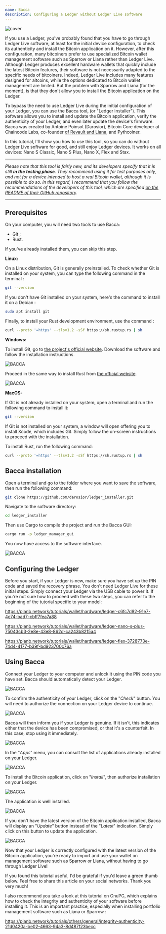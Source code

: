 ```yaml
---
name: Bacca
description: Configuring a Ledger without Ledger Live software
---
```

![cover](assets/cover.webp)

If you use a Ledger, you've probably found that you have to go through Ledger Live software, at least for the initial device configuration, to check its authenticity and install the Bitcoin application on it. However, after this configuration, many bitcoiners prefer to use specialized Bitcoin wallet management software such as Sparrow or Liana rather than Ledger Live. Although Ledger produces excellent hardware wallets that quickly include the latest Bitcoin features, their software is not necessarily adapted to the specific needs of bitcoiners. Indeed, Ledger Live includes many features designed for altcoins, while the options dedicated to Bitcoin wallet management are limited. But the problem with Sparrow and Liana (for the moment), is that they don't allow you to install the Bitcoin application on the Ledger.

To bypass the need to use Ledger Live during the initial configuration of your Ledger, you can use the Bacca tool, (or "Ledger Installer"). This software allows you to install and update the Bitcoin application, verify the authenticity of your Ledger, and even later update the device's firmware. Bacca was created by Antoine Poinsot (Darosior), Bitcoin Core developer at Chaincode Labs, co-founder [of Revault and Liana](https://wizardsardine.com/), and Pythcoiner.

In this tutorial, I'll show you how to use this tool, so you can do without Ledger Live software for good, and still enjoy Ledger devices. It works on all devices: Nano S Classic, Nano S Plus, Nano X, Flex and Stax.

---
*Please note that this tool is fairly new, and its developers specify that it is still **in the testing phase**. They recommend using it for test purposes only, and not for a device intended to host a real Bitcoin wallet, although it is possible to do so. In this regard, I recommend that you follow the recommendations of the developers of this tool, which are specified [on the README of their GitHub repository](https://github.com/darosior/ledger_installer).*

---
## Prerequisites

On your computer, you will need two tools to use Bacca:


- Git ;
- Rust.

If you've already installed them, you can skip this step.

**Linux:**

On a Linux distribution, Git is generally preinstalled. To check whether Git is installed on your system, you can type the following command in the terminal :

```bash
git --version
```

If you don't have Git installed on your system, here's the command to install it on a Debian :

```bash
sudo apt install git
```

Finally, to install your Rust development environment, use the command :

```bash
curl --proto '=https' --tlsv1.2 -sSf https://sh.rustup.rs | sh
```

**Windows:**

To install Git, go to [the project's official website](https://git-scm.com/). Download the software and follow the installation instructions.

![BACCA](assets/fr/01.webp)

Proceed in the same way to install Rust from [the official website](https://www.rust-lang.org/tools/install).

![BACCA](assets/fr/02.webp)

**MacOS:**

If Git is not already installed on your system, open a terminal and run the following command to install it:

```bash
git --version
```

If Git is not installed on your system, a window will open offering you to install Xcode, which includes Git. Simply follow the on-screen instructions to proceed with the installation.

To install Rust, run the following command:

```bash
curl --proto '=https' --tlsv1.2 -sSf https://sh.rustup.rs | sh
```

## Bacca installation

Open a terminal and go to the folder where you want to save the software, then run the following command:

```bash
git clone https://github.com/darosior/ledger_installer.git
```

Navigate to the software directory:

```bash
cd ledger_installer
```

Then use Cargo to compile the project and run the Bacca GUI:

```bash
cargo run -p ledger_manager_gui
```

You now have access to the software interface.

![BACCA](assets/fr/03.webp)

## Configuring the Ledger

Before you start, if your Ledger is new, make sure you have set up the PIN code and saved the recovery phrase. You don't need Ledger Live for these initial steps. Simply connect your Ledger via the USB cable to power it. If you're not sure how to proceed with these two steps, you can refer to the beginning of the tutorial specific to your model:

https://planb.network/tutorials/wallet/hardware/ledger-c6fc7d82-91e7-4c74-bad7-cbff7fea7a88

https://planb.network/tutorials/wallet/hardware/ledger-nano-s-plus-75043cb3-2e8e-43e8-862d-ca243b8215a4

https://planb.network/tutorials/wallet/hardware/ledger-flex-3728773e-74d4-4177-b39f-bd923700c76a

## Using Bacca

Connect your Ledger to your computer and unlock it using the PIN code you have set. Bacca should automatically detect your Ledger.

![BACCA](assets/fr/04.webp)

To confirm the authenticity of your Ledger, click on the "*Check*" button. You will need to authorize the connection on your Ledger device to continue.

![BACCA](assets/fr/05.webp)

Bacca will then inform you if your Ledger is genuine. If it isn't, this indicates either that the device has been compromised, or that it's a counterfeit. In this case, stop using it immediately.

![BACCA](assets/fr/06.webp)

In the "*Apps*" menu, you can consult the list of applications already installed on your Ledger.

![BACCA](assets/fr/07.webp)

To install the Bitcoin application, click on "*Install*", then authorize installation on your Ledger.

![BACCA](assets/fr/08.webp)

The application is well installed.

![BACCA](assets/fr/09.webp)

If you don't have the latest version of the Bitcoin application installed, Bacca will display an "*Update*" button instead of the "*Latest*" indication. Simply click on this button to update the application.

![BACCA](assets/fr/10.webp)

Now that your Ledger is correctly configured with the latest version of the Bitcoin application, you're ready to import and use your wallet on management software such as Sparrow or Liana, without having to go through Ledger Live!

If you found this tutorial useful, I'd be grateful if you'd leave a green thumb below. Feel free to share this article on your social networks. Thank you very much!

I also recommend you take a look at this tutorial on GnuPG, which explains how to check the integrity and authenticity of your software before installing it. This is an important practice, especially when installing portfolio management software such as Liana or Sparrow :

https://planb.network/tutorials/others/general/integrity-authenticity-21d0420a-be02-4663-94a3-8d487f23becc

